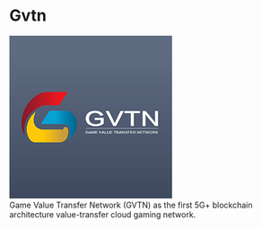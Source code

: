 # Gvtn
![Image text](https://github.com/Gvtnet/Gvtn/blob/master/GVTN.jpg)  
Game Value Transfer Network (GVTN) as the first 5G+ blockchain architecture value-transfer cloud gaming network. 
